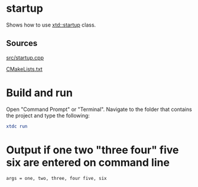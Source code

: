 # startup

Shows how to use [xtd::startup](https://gammasoft71.github.io/xtd/reference_guides/latest/startup_8h.html) class.

## Sources

[src/startup.cpp](src/startup.cpp)

[CMakeLists.txt](CMakeLists.txt)

# Build and run

Open "Command Prompt" or "Terminal". Navigate to the folder that contains the project and type the following:

```cmake
xtdc run
```

# Output if one two "three four" five six are entered on command line

```
args = one, two, three, four five, six
```
